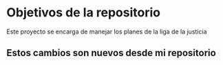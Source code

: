 # Objetivos de la repositorio

Este proyecto se encarga de manejar los planes de la liga de la justicia


## Estos cambios son nuevos desde mi repositorio
